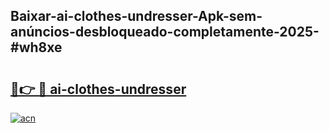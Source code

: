## Baixar-ai-clothes-undresser-Apk-sem-anúncios-desbloqueado-completamente-2025-#wh8xe

# <h2><a href="https://ainizakaria.my?title=ai-clothes-undresser&ref=20M">🔗👉 🔴 ai-clothes-undresser</a></h2>

[![acn](https://github.com/user-attachments/assets/0f9c940e-d8b0-45ae-aac7-cd30a18b3e1c)](https://ainizakaria.my?title=ai-clothes-undresser&ref=20M)

